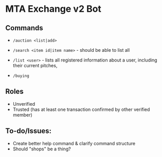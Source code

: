 # MTA Exchange v2 Bot

## Commands

- `/auction <list|add>`

- `/search <item id|item name>` - should be able to list all

- `/list <user>` - lists all registered information about a user, including their current pitches, 

- `/buying`

## Roles

- Unverified
- Trusted (has at least one transaction confirmed by other verified member)

## To-do/Issues:

- Create better help command & clarify command structure
- Should "shops" be a thing?

